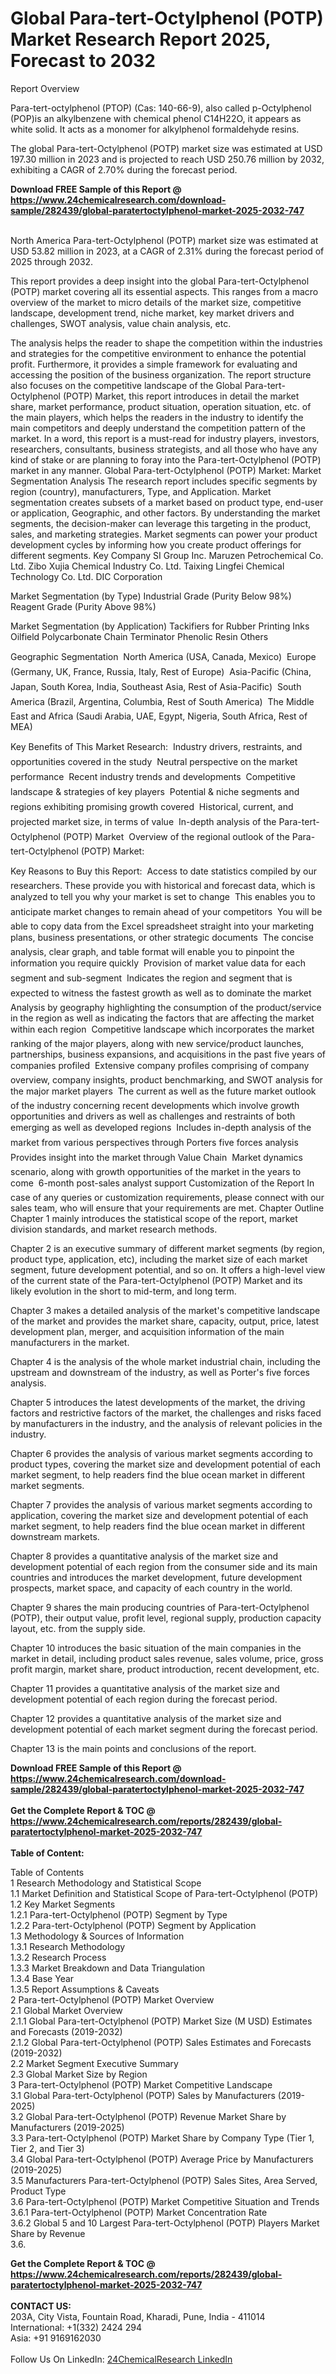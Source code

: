 <h1>Global Para-tert-Octylphenol (POTP) Market Research Report 2025, Forecast to 2032</h1><p>Report Overview</p><p>
Para-tert-octylphenol (PTOP) (Cas: 140-66-9), also called p-Octylphenol (POP)is an alkylbenzene with chemical phenol C14H22O, it appears as white solid. It acts as a monomer for alkylphenol formaldehyde resins.</p><p>
The global Para-tert-Octylphenol (POTP) market size was estimated at USD 197.30 million in 2023 and is projected to reach USD 250.76 million by 2032, exhibiting a CAGR of 2.70% during the forecast period.</p><div><b>Download FREE Sample of this Report @ 
            <a href="https://www.24chemicalresearch.com/download-sample/282439/global-paratertoctylphenol-market-2025-2032-747">
            https://www.24chemicalresearch.com/download-sample/282439/global-paratertoctylphenol-market-2025-2032-747</a></b></div><br><p>
North America Para-tert-Octylphenol (POTP) market size was estimated at USD 53.82 million in 2023, at a CAGR of 2.31% during the forecast period of 2025 through 2032.</p><p>
This report provides a deep insight into the global Para-tert-Octylphenol (POTP) market covering all its essential aspects. This ranges from a macro overview of the market to micro details of the market size, competitive landscape, development trend, niche market, key market drivers and challenges, SWOT analysis, value chain analysis, etc.</p><p>
The analysis helps the reader to shape the competition within the industries and strategies for the competitive environment to enhance the potential profit. Furthermore, it provides a simple framework for evaluating and accessing the position of the business organization. The report structure also focuses on the competitive landscape of the Global Para-tert-Octylphenol (POTP) Market, this report introduces in detail the market share, market performance, product situation, operation situation, etc. of the main players, which helps the readers in the industry to identify the main competitors and deeply understand the competition pattern of the market.
In a word, this report is a must-read for industry players, investors, researchers, consultants, business strategists, and all those who have any kind of stake or are planning to foray into the Para-tert-Octylphenol (POTP) market in any manner.
Global Para-tert-Octylphenol (POTP) Market: Market Segmentation Analysis
The research report includes specific segments by region (country), manufacturers, Type, and Application. Market segmentation creates subsets of a market based on product type, end-user or application, Geographic, and other factors. By understanding the market segments, the decision-maker can leverage this targeting in the product, sales, and marketing strategies. Market segments can power your product development cycles by informing how you create product offerings for different segments.
Key Company
SI Group
Inc.
Maruzen Petrochemical Co.
Ltd.
Zibo Xujia Chemical Industry Co.
Ltd.
Taixing Lingfei Chemical Technology Co.
Ltd.
DIC Corporation</p><p>
Market Segmentation (by Type)
Industrial Grade (Purity Below 98%)
Reagent Grade (Purity Above 98%)</p><p>
Market Segmentation (by Application)
Tackifiers for Rubber
Printing Inks
Oilfield
Polycarbonate Chain Terminator
Phenolic Resin
Others</p><p>
Geographic Segmentation
 North America (USA, Canada, Mexico)
 Europe (Germany, UK, France, Russia, Italy, Rest of Europe)
 Asia-Pacific (China, Japan, South Korea, India, Southeast Asia, Rest of Asia-Pacific)
 South America (Brazil, Argentina, Columbia, Rest of South America)
 The Middle East and Africa (Saudi Arabia, UAE, Egypt, Nigeria, South Africa, Rest of MEA)</p><p>
Key Benefits of This Market Research:
 Industry drivers, restraints, and opportunities covered in the study
 Neutral perspective on the market performance
 Recent industry trends and developments
 Competitive landscape &amp; strategies of key players
 Potential &amp; niche segments and regions exhibiting promising growth covered
 Historical, current, and projected market size, in terms of value
 In-depth analysis of the Para-tert-Octylphenol (POTP) Market
 Overview of the regional outlook of the Para-tert-Octylphenol (POTP) Market:</p><p>
Key Reasons to Buy this Report:
 Access to date statistics compiled by our researchers. These provide you with historical and forecast data, which is analyzed to tell you why your market is set to change
 This enables you to anticipate market changes to remain ahead of your competitors
 You will be able to copy data from the Excel spreadsheet straight into your marketing plans, business presentations, or other strategic documents
 The concise analysis, clear graph, and table format will enable you to pinpoint the information you require quickly
 Provision of market value data for each segment and sub-segment
 Indicates the region and segment that is expected to witness the fastest growth as well as to dominate the market
 Analysis by geography highlighting the consumption of the product/service in the region as well as indicating the factors that are affecting the market within each region
 Competitive landscape which incorporates the market ranking of the major players, along with new service/product launches, partnerships, business expansions, and acquisitions in the past five years of companies profiled
 Extensive company profiles comprising of company overview, company insights, product benchmarking, and SWOT analysis for the major market players
 The current as well as the future market outlook of the industry concerning recent developments which involve growth opportunities and drivers as well as challenges and restraints of both emerging as well as developed regions
 Includes in-depth analysis of the market from various perspectives through Porters five forces analysis
 Provides insight into the market through Value Chain
 Market dynamics scenario, along with growth opportunities of the market in the years to come
 6-month post-sales analyst support
Customization of the Report
In case of any queries or customization requirements, please connect with our sales team, who will ensure that your requirements are met.
Chapter Outline
Chapter 1 mainly introduces the statistical scope of the report, market division standards, and market research methods.</p><p>
Chapter 2 is an executive summary of different market segments (by region, product type, application, etc), including the market size of each market segment, future development potential, and so on. It offers a high-level view of the current state of the Para-tert-Octylphenol (POTP) Market and its likely evolution in the short to mid-term, and long term.</p><p>
Chapter 3 makes a detailed analysis of the market's competitive landscape of the market and provides the market share, capacity, output, price, latest development plan, merger, and acquisition information of the main manufacturers in the market.</p><p>
Chapter 4 is the analysis of the whole market industrial chain, including the upstream and downstream of the industry, as well as Porter's five forces analysis.</p><p>
Chapter 5 introduces the latest developments of the market, the driving factors and restrictive factors of the market, the challenges and risks faced by manufacturers in the industry, and the analysis of relevant policies in the industry.</p><p>
Chapter 6 provides the analysis of various market segments according to product types, covering the market size and development potential of each market segment, to help readers find the blue ocean market in different market segments.</p><p>
Chapter 7 provides the analysis of various market segments according to application, covering the market size and development potential of each market segment, to help readers find the blue ocean market in different downstream markets.</p><p>
Chapter 8 provides a quantitative analysis of the market size and development potential of each region from the consumer side and its main countries and introduces the market development, future development prospects, market space, and capacity of each country in the world.</p><p>
Chapter 9 shares the main producing countries of Para-tert-Octylphenol (POTP), their output value, profit level, regional supply, production capacity layout, etc. from the supply side.</p><p>
Chapter 10 introduces the basic situation of the main companies in the market in detail, including product sales revenue, sales volume, price, gross profit margin, market share, product introduction, recent development, etc.</p><p>
Chapter 11 provides a quantitative analysis of the market size and development potential of each region during the forecast period.</p><p>
Chapter 12 provides a quantitative analysis of the market size and development potential of each market segment during the forecast period.</p><p>
Chapter 13 is the main points and conclusions of the report.</p><p>
</p><div><b>Download FREE Sample of this Report @ 
            <a href="https://www.24chemicalresearch.com/download-sample/282439/global-paratertoctylphenol-market-2025-2032-747">
            https://www.24chemicalresearch.com/download-sample/282439/global-paratertoctylphenol-market-2025-2032-747</a></b></div><br><div><b>Get the Complete Report & TOC @ 
            <a href="https://www.24chemicalresearch.com/reports/282439/global-paratertoctylphenol-market-2025-2032-747">
            https://www.24chemicalresearch.com/reports/282439/global-paratertoctylphenol-market-2025-2032-747</a></b></div><br>
            <b>Table of Content:</b><p>Table of Contents<br />
1 Research Methodology and Statistical Scope<br />
1.1 Market Definition and Statistical Scope of Para-tert-Octylphenol (POTP)<br />
1.2 Key Market Segments<br />
1.2.1 Para-tert-Octylphenol (POTP) Segment by Type<br />
1.2.2 Para-tert-Octylphenol (POTP) Segment by Application<br />
1.3 Methodology & Sources of Information<br />
1.3.1 Research Methodology<br />
1.3.2 Research Process<br />
1.3.3 Market Breakdown and Data Triangulation<br />
1.3.4 Base Year<br />
1.3.5 Report Assumptions & Caveats<br />
2 Para-tert-Octylphenol (POTP) Market Overview<br />
2.1 Global Market Overview<br />
2.1.1 Global Para-tert-Octylphenol (POTP) Market Size (M USD) Estimates and Forecasts (2019-2032)<br />
2.1.2 Global Para-tert-Octylphenol (POTP) Sales Estimates and Forecasts (2019-2032)<br />
2.2 Market Segment Executive Summary<br />
2.3 Global Market Size by Region<br />
3 Para-tert-Octylphenol (POTP) Market Competitive Landscape<br />
3.1 Global Para-tert-Octylphenol (POTP) Sales by Manufacturers (2019-2025)<br />
3.2 Global Para-tert-Octylphenol (POTP) Revenue Market Share by Manufacturers (2019-2025)<br />
3.3 Para-tert-Octylphenol (POTP) Market Share by Company Type (Tier 1, Tier 2, and Tier 3)<br />
3.4 Global Para-tert-Octylphenol (POTP) Average Price by Manufacturers (2019-2025)<br />
3.5 Manufacturers Para-tert-Octylphenol (POTP) Sales Sites, Area Served, Product Type<br />
3.6 Para-tert-Octylphenol (POTP) Market Competitive Situation and Trends<br />
3.6.1 Para-tert-Octylphenol (POTP) Market Concentration Rate<br />
3.6.2 Global 5 and 10 Largest Para-tert-Octylphenol (POTP) Players Market Share by Revenue<br />
3.6.</p><div><b>Get the Complete Report & TOC @ 
            <a href="https://www.24chemicalresearch.com/reports/282439/global-paratertoctylphenol-market-2025-2032-747">
            https://www.24chemicalresearch.com/reports/282439/global-paratertoctylphenol-market-2025-2032-747</a></b></div><br><b>CONTACT US:</b><br>
            203A, City Vista, Fountain Road, Kharadi, Pune, India - 411014<br>
            International: +1(332) 2424 294<br>
            Asia: +91 9169162030 <br><br>
            Follow Us On LinkedIn: <a href="https://www.linkedin.com/company/24chemicalresearch/">24ChemicalResearch LinkedIn</a>